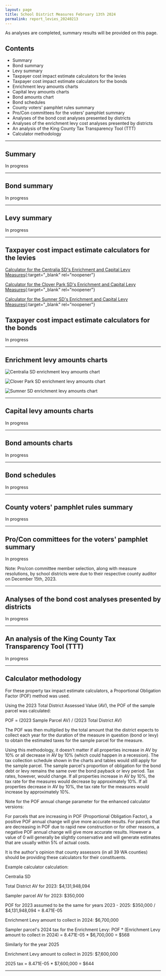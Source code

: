 ```yaml
---
layout: page
title: School District Measures February 13th 2024
permalink: report_levies_20240213
---
```


As analyses are completed, summary results will be provided on this page.

## Contents
- Summary
- Bond summary
- Levy summary
- Taxpayer cost impact estimate calculators for the levies
- Taxpayer cost impact estimate calculators for the bonds
- Enrichment levy amounts charts
- Capital levy amounts charts
- Bond amounts chart
- Bond schedules
- County voters' pamphlet rules summary
- Pro/Con committees for the voters' pamphlet summary
- Analyses of the bond cost analyses presented by districts
- Analyses of the enrichment levy cost analyses presented by districts
- An analysis of the King County Tax Transparency Tool (TTT)
- Calculator methodology

___

## Summary

In progress

___

## Bond summary

In progress

___

## Levy summary

In progress

___

## Taxpayer cost impact estimate calculators for the levies

[Calculator for the Centralia SD's Enrichment and Capital Levy Measures](calculator_centralia_20240213_enhanced){:target="_blank" rel="noopener"}

[Calculator for the Clover Park SD's Enrichment and Capital Levy Measures](calculator_clover_park_20240213_enhanced){:target="_blank" rel="noopener"}

[Calculator for the Sumner SD's Enrichment and Capital Levy Measures](calculator_sumner_20240213_enhanced){:target="_blank" rel="noopener"}


## Taxpayer cost impact estimate calculators for the bonds

In progress

___

## Enrichment levy amounts charts

![Centralia SD enrichment levy amounts chart](pagesManual/LeviesReport/20240213/CentraliaEnrichment.png "Centralia SD enrichment levy amounts chart")

![Clover Park SD enrichment levy amounts chart](pagesManual/LeviesReport/20240213/CloverParkEnrichment.png "Clover Park SD enrichment levy amounts chart")

![Sumner SD enrichment levy amounts chart](pagesManual/LeviesReport/20240213/SumnerEnrichment.png "Sumner SD enrichment levy amounts chart")

___

## Capital levy amounts charts

In progress

___

## Bond amounts charts

In progress

___

## Bond schedules

In progress

___

## County voters' pamphlet rules summary

In progress

___

## Pro/Con committees for the voters' pamphlet summary

In progress

Note: Pro/con committee member selection, along with measure resolutions, by school districts were due to their respective county auditor on December 15th, 2023.

___


## Analyses of the bond cost analyses presented by districts

In progress

___

## An analysis of the King County Tax Transparency Tool (TTT)

In progress

___


## Calculator methodology

For these property tax impact estimate calculators, a Proportional Obligation Factor (POF) method was used.

Using the 2023 Total District Assessed Value (AV), the POF of the sample parcel was calculated:

POF = (2023 Sample Parcel AV) / (2023 Total District AV)

The POF was then multiplied by the total amount that the district expects to collect each year for the duration of the measure in question (bond or levy) 
to obtain the estimated taxes for the sample parcel for the measure.

Using this methodology, it doesn’t matter if all properties increase in AV by 10% or all decrease in AV by 10% (which could happen in a recession). 
The tax collection schedule shown in the charts and tables would still apply for the sample parcel. The sample parcel's proportion of obligation for the bond debt 
or levy remains the same over the bond payback or levy period. Tax rates, however, would change. If all properties increase in AV by 10%, the tax rate for the measures would 
decrease by approximately 10%. If all properties decrease in AV by 10%, the tax rate for the measures would increase by approximately 10%.

Note for the POF annual change parameter for the enhanced calculator versions:

For parcels that are increasing in POF (Proportional Obligation Factor), a positive POF annual change will give more accurate results. 
For parcels that are decreasing in POF due to rapid new construction or for other reasons, a negative POF annual change will give more accurate results. 
However a value of 0 will generally be slightly conservative and will generate estimates that are usually within 5% of actual costs. 

It is the author's opinion that county assessors (in all 39 WA counties) should be providing these calculators for their constituents. 

Example calculator calculation:

Centralia SD

Total District AV for 2023: $4,131,948,094

Sampler parcel AV for 2023: $350,000

POF for 2023 assumed to be the same for years 2023 - 2025: $350,000 / $4,131,948,094 = 8.471E-05

Enrichment Levy amount to collect in 2024: $6,700,000

Sampler parcel's 2024 tax for the Enrichment Levy: POF * (Enrichment Levy amount to collect in 2024) = 8.471E-05 * $6,700,000 = $568

Similarly for the year 2025

Enrichment Levy amount to collect in 2025: $7,600,000

2025 tax = 8.471E-05 * $7,600,000 = $644



___

